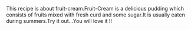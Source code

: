 This recipe is about fruit-cream.Fruit-Cream is a delicious pudding which consists of fruits mixed with fresh curd and some sugar.It is usually eaten during summers.Try it out...You will love it !!